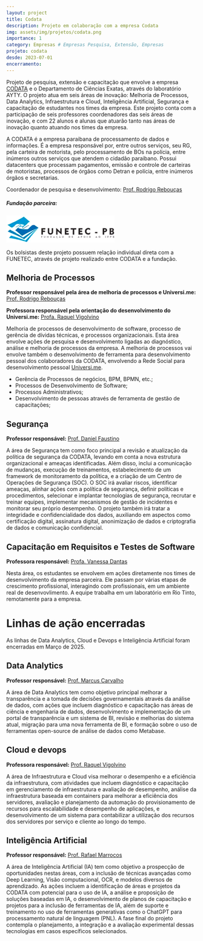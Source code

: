 ```yaml
---
layout: project
title: Codata
description: Projeto em colaboração com a empresa Codata
img: assets/img/projetos/codata.png
importance: 1
category: Empresas # Empresas Pesquisa, Extensão, Empresas
projeto: codata
desde: 2023-07-01
encerramento: 
---
```


Projeto de pesquisa, extensão e capacitação que envolve a empresa [CODATA](https://codata.pb.gov.br) e o Departamento de Ciências Exatas, através do laboratório AYTY. O projeto atua em seis áreas de inovação: Melhoria de Processos, Data Analytics, Infraestrutura e Cloud, Inteligência Artificial, Segurança e capacitação de estudantes nos times da empresa. Este projeto conta com a participação de seis professores coordenadores das seis áreas de inovação, e com 22 alunos e alunas que atuarão tanto nas áreas de inovação quanto atuando nos times da empresa.

A CODATA é a empresa paraibana de processamento de dados e informações. É a empresa responsável por, entre outros serviços, seu RG, pela carteira de motorista, pelo processamento de BOs na polícia, entre inúmeros outros serviços que atendem o cidadão paraibano. Possui datacenters que processam pagamentos, emissão e controle de carteiras de motoristas, processos de órgãos como Detran e polícia, entre inúmeros órgãos e secretarias.

Coordenador de pesquisa e desenvolvimento: [Prof. Rodrigo Rebouças](/equipe/rodrigor/)

##### Fundação parceira:
[![Fundação parceira](/assets/img/logos/logo-funetec.png#right)](https://www.funetec.com/)

Os bolsistas deste projeto possuem relação individual direta com a FUNETEC, através de projeto realizado entre CODATA e a fundação.


## Melhoria de Processos

**Professor responsável pela área de melhoria de processos e Universi.me:** [Prof. Rodrigo Rebouças](/equipe/rodrigor/)

**Professora responsável pela orientação do desenvolvimento do Universi.me:** [Profa. Raquel Vigolvino](/equipe/raquel_vigolvino/)

Melhoria de processos de desenvolvimento de software, processo de gerência de dívidas técnicas, e processos organizacionais. Esta área envolve ações de pesquisa e desenvolvimento ligadas ao diagnóstico, análise e melhoria de processos da empresa. A melhoria de processos vai envolve também o desenvolvimento de ferramenta para desenvolvimento pessoal dos colaboradores da CODATA, envolvendo a Rede Social para desenvolvimento pessoal [Universi.me](/projects/universi.me/).

- Gerência de Processos de negócios, BPM, BPMN, etc.;
- Processos de Desenvolvimento de Software;
- Processos Administrativos;
- Desenvolvimento de pessoas através de ferramenta de gestão de capacitações;


## Segurança

**Professor responsável:** [Prof. Daniel Faustino](/equipe/daniel_faustino/)

A área de Segurança tem como foco principal a revisão e atualização da política de segurança da CODATA, levando em conta a nova estrutura organizacional e ameaças identificadas. Além disso, inclui a comunicação de mudanças, execução de treinamentos, estabelecimento de um framework de monitoramento da política, e a criação de um Centro de Operações de Segurança (SOC). O SOC irá avaliar riscos, identificar ameaças, alinhar ações com a política de segurança, definir políticas e procedimentos, selecionar e implantar tecnologias de segurança, recrutar e treinar equipes, implementar mecanismos de gestão de incidentes e monitorar seu próprio desempenho. O projeto também irá tratar a integridade e confidencialidade dos dados, auxiliando em aspectos como certificação digital, assinatura digital, anonimização de dados e criptografia de dados e comunicação confidencial.

## Capacitação em Requisitos e Testes de Software

**Professora responsável:** [Profa. Vanessa Dantas](/equipe/vanessa_dantas/)

Nesta área, os estudantes se envolvem em ações diretamente nos times de desenvolvimento da empresa parceira. Ele passam por várias etapas de crescimento profissional, interagindo com profissionais, em um ambiente real de desenvovlimento. A equipe trabalha em um laboratório em Rio Tinto, remotamente para a empresa.


# Linhas de ação encerradas


As linhas de Data Analytics, Cloud e Devops e Inteligência Artificial foram encerradas em Março de 2025.

## Data Analytics

**Professor responsável:** [Prof. Marcus Carvalho](/equipe/marcuswac/)

A área de Data Analytics tem como objetivo principal melhorar a transparência e a tomada de decisões governamentais através da análise de dados, com ações que incluem diagnóstico e capacitação nas áreas de ciência e engenharia de dados, desenvolvimento e implementação de um portal de transparência e um sistema de BI, revisão e melhorias do sistema atual, migração para uma nova ferramenta de BI, e formação sobre o uso de ferramentas open-source de análise de dados como Metabase.

## Cloud e devops

**Professora responsável:** [Prof. Raquel Vigolvino](/equipe/raquel_vigolvino/)

A área de Infraestrutura e Cloud visa melhorar o desempenho e a eficiência da infraestrutura, com atividades que incluem diagnóstico e capacitação em gerenciamento de infraestrutura e avaliação de desempenho, análise da infraestrutura baseada em containers para melhorar a eficiência dos servidores, avaliação e planejamento da automação do provisionamento de recursos para escalabilidade e desempenho de aplicações, e desenvolvimento de um sistema para contabilizar a utilização dos recursos dos servidores por serviço e cliente ao longo do tempo.


## Inteligência Artificial

**Professor responsável:** [Prof. Rafael Marrocos](/equipe/rafael_magalhaes/)

A área de Inteligência Artificial (IA) tem como objetivo a prospecção de oportunidades nestas áreas, com a inclusão de técnicas avançadas como Deep Learning, Visão computacional, OCR, e modelos diversos de aprendizado. As ações incluem a identificação de áreas e projetos da CODATA com potencial para o uso de IA, a análise e proposição de soluções baseadas em IA, o desenvolvimento de planos de capacitação e projetos para a inclusão de ferramentas de IA, além de suporte e treinamento no uso de ferramentas generativas como o ChatGPT para processamento natural de linguagem (PNL). A fase final do projeto contempla o planejamento, a integração e a avaliação experimental dessas tecnologias em casos específicos selecionados.